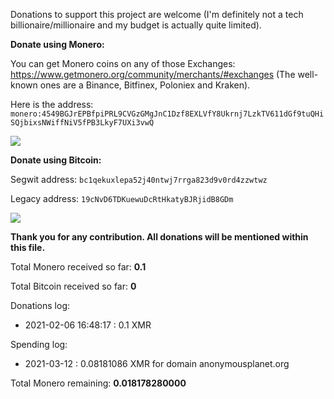 Donations to support this project are welcome (I'm definitely not a tech billionaire/millionaire and my budget is actually quite limited).

**Donate using Monero:**

You can get Monero coins on any of those Exchanges: <https://www.getmonero.org/community/merchants/#exchanges> (The well-known ones are a Binance, Bitfinex, Poloniex and Kraken).

Here is the address: ```monero:4549BGJrEPBfpiPRL9CVGzGMgJnC1Dzf8EXLVfY8Ukrnj7LzkTV611dGf9tuQHiSQjbixsNWiffNiV5fPB3LkyF7UXi3vwQ```

![][1]

**Donate using Bitcoin:**

Segwit address: ```bc1qekuxlepa52j40ntwj7rrga823d9v0rd4zzwtwz```

Legacy address: ```19cNvD6TDKuewuDcRtHkatyBJRjidB8GDm```

![][2]

**Thank you for any contribution. All donations will be mentioned within this file.**

  [1]: media/monero.jpg
  [2]: media/bitcoin.jpg
    
Total Monero received so far: **0.1**

Total Bitcoin received so far: **0**
  
Donations log:

- 2021-02-06 16:48:17 : 0.1 XMR

Spending log:

- 2021-03-12 : 0.08181086 XMR for domain anonymousplanet.org

Total Monero remaining: **0.018178280000**